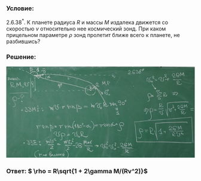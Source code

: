 ###  Условие: 

$2.6.38^*.$ К планете радиуса $R$ и массы $M$ издалека движется со скоростью $v$ относительно нее космический зонд. При каком прицельном параметре $\rho$ зонд пролетит ближе всего к планете, не разбившись? 

###  Решение: 

![|640x309, 67%](../../img/2.6.38/sol.jpg) 

###  Ответ: $ \rho = R\sqrt{1 + 2\gamma M/(Rv^2)}$ 
